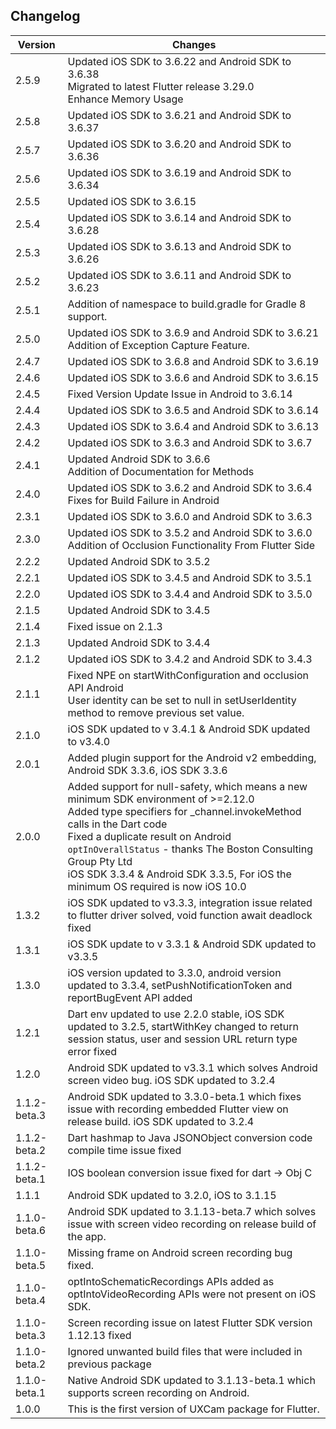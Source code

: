 ## Changelog
Version | Changes |
-- | -- |
2.5.9           | Updated iOS SDK to 3.6.22 and Android SDK to 3.6.38<br/> Migrated to latest Flutter release 3.29.0<br/>Enhance Memory Usage |
2.5.8           | Updated iOS SDK to 3.6.21 and Android SDK to 3.6.37 |
2.5.7           | Updated iOS SDK to 3.6.20 and Android SDK to 3.6.36 |
2.5.6           | Updated iOS SDK to 3.6.19 and Android SDK to 3.6.34 |
2.5.5           | Updated iOS SDK to 3.6.15
2.5.4           | Updated iOS SDK to 3.6.14 and Android SDK to 3.6.28 |
2.5.3			| Updated iOS SDK to 3.6.13 and Android SDK to 3.6.26 |
2.5.2			| Updated iOS SDK to 3.6.11 and Android SDK to 3.6.23 |
2.5.1			| Addition of namespace to build.gradle for Gradle 8 support. |
2.5.0			| Updated iOS SDK to 3.6.9 and Android SDK to 3.6.21<br/> Addition of Exception Capture Feature. |
2.4.7			| Updated iOS SDK to 3.6.8 and Android SDK to 3.6.19 |
2.4.6			| Updated iOS SDK to 3.6.6 and Android SDK to 3.6.15 |
2.4.5			| Fixed Version Update Issue in Android to 3.6.14 |
2.4.4			| Updated iOS SDK to 3.6.5 and Android SDK to 3.6.14 |
2.4.3			| Updated iOS SDK to 3.6.4 and Android SDK to 3.6.13 |
2.4.2			| Updated iOS SDK to 3.6.3 and Android SDK to 3.6.7 |
2.4.1			| Updated Android SDK to 3.6.6<br/> Addition of Documentation for Methods |
2.4.0			| Updated iOS SDK to 3.6.2 and Android SDK to 3.6.4<br/> Fixes for Build Failure in Android |
2.3.1			| Updated iOS SDK to 3.6.0 and Android SDK to 3.6.3 |
2.3.0			| Updated iOS SDK to 3.5.2 and Android SDK to 3.6.0<br/> Addition of Occlusion Functionality From Flutter Side |
2.2.2			| Updated Android SDK to 3.5.2 |
2.2.1			| Updated iOS SDK to 3.4.5 and Android SDK to 3.5.1 |
2.2.0	 		| Updated iOS SDK to 3.4.4 and Android SDK to 3.5.0 |
2.1.5			| Updated Android SDK to 3.4.5 |
2.1.4     | Fixed issue on 2.1.3 |
2.1.3     | Updated Android SDK to 3.4.4 |
2.1.2			| Updated iOS SDK to 3.4.2 and Android SDK to 3.4.3 |
2.1.1     | Fixed NPE on startWithConfiguration and occlusion API Android<br/> User identity can be set to null in setUserIdentity method to remove previous set value. |
2.1.0     | iOS SDK updated to v 3.4.1 & Android SDK updated to v3.4.0 |
2.0.1			| Added plugin support for the Android v2 embedding, Android SDK 3.3.6, iOS SDK 3.3.6 |
2.0.0			| Added support for null-safety, which means a new minimum SDK environment of >=2.12.0<br/> Added type specifiers for _channel.invokeMethod calls in the Dart code<br/> Fixed a duplicate result on Android `optInOverallStatus` - thanks The Boston Consulting Group Pty Ltd<br/> iOS SDK 3.3.4 & Android SDK 3.3.5, For iOS the minimum OS required is now iOS 10.0 |
1.3.2           | iOS SDK updated to v3.3.3, integration issue related to flutter driver solved, void function await deadlock fixed |
1.3.1           | iOS SDK update to v 3.3.1 & Android SDK updated to v3.3.5 |
1.3.0           | iOS version updated to 3.3.0, android version updated to 3.3.4, setPushNotificationToken and reportBugEvent API added |
1.2.1           | Dart env updated to use 2.2.0 stable, iOS SDK updated to 3.2.5, startWithKey changed to return session status, user and session URL return type error fixed |
1.2.0           | Android SDK updated to v3.3.1 which solves Android screen video bug. iOS SDK updated to 3.2.4 |
1.1.2-beta.3    | Android SDK updated to 3.3.0-beta.1 which fixes issue with recording embedded Flutter view on release build. iOS SDK updated to 3.2.4 |
1.1.2-beta.2    | Dart hashmap to Java JSONObject conversion code compile time issue fixed |
1.1.2-beta.1    | IOS boolean conversion issue fixed for dart -> Obj C |
1.1.1           | Android SDK updated to 3.2.0, iOS to 3.1.15 |
1.1.0-beta.6	| Android SDK updated to 3.1.13-beta.7 which solves issue with screen video recording on release build of the app. |
1.1.0-beta.5	| Missing frame on Android screen recording bug fixed. |
1.1.0-beta.4	| optIntoSchematicRecordings APIs added as optIntoVideoRecording APIs were not present on iOS SDK. |
1.1.0-beta.3	| Screen recording issue on latest Flutter SDK version 1.12.13 fixed |
1.1.0-beta.2	| Ignored unwanted build files that were included in previous package |
1.1.0-beta.1	| Native Android SDK updated to 3.1.13-beta.1 which supports screen recording on Android. |
1.0.0	        | This is the first version of UXCam package for Flutter. |
